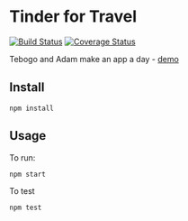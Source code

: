 # Tinder for Travel

[![Build Status](https://travis-ci.org/mousetree/tinder-for-travel.svg?branch=master)](https://travis-ci.org/mousetree/tinder-for-travel) [![Coverage Status](https://coveralls.io/repos/github/mousetree/tinder-for-travel/badge.svg?branch=master)](https://coveralls.io/github/mousetree/tinder-for-travel?branch=master)

Tebogo and Adam make an app a day - [demo](http://travel.admm.io)

## Install

    npm install
    
## Usage

To run:

    npm start
    
To test

    npm test
